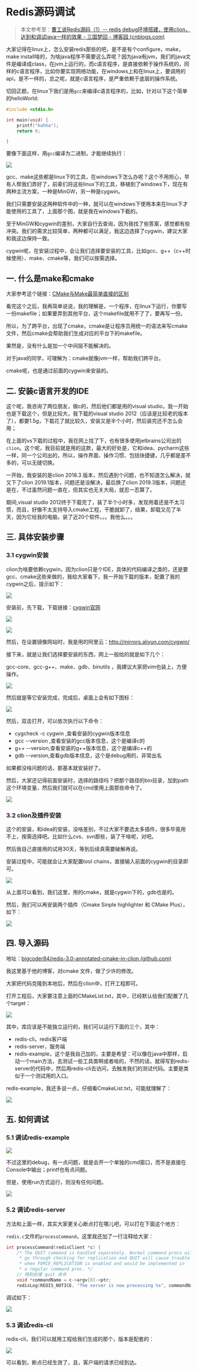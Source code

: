 # Redis源码调试

> 本文参考至：[曹工说Redis源码（1）-- redis debug环境搭建，使用clion，达到和调试java一样的效果 - 三国梦回 - 博客园 (cnblogs.com)](https://www.cnblogs.com/grey-wolf/p/12637730.html)

大家记得在linux上，怎么安装redis那些的吧，是不是有个configure，make，make install啥的，为啥java程序不需要这么弄呢？因为java有jvm，我们的java文件是编译成class，在jvm上运行的，而c语言程序，是直接依赖于操作系统的，同样的c语言程序，比如你要实现网络功能，在windows上和在linux上，要调用的api，是不一样的，总之呢，就是c语言程序，是严重依赖于底层的操作系统。

切回正题，在linux下我们是用`gcc`来编译c语言程序的，比如，针对以下这个简单的helloWorld:

```c
#include <stdio.h>

int main(void) {
    printf("hahha");
    return 0;

}
```

要像下面这样，用`gcc`编译为二进制，才能继续执行：

![](../images/31.png)

gcc、make这些都是linux下的工具，在windows下怎么办呢？这个不用担心，早有人帮我们弄好了，前辈们将这些linux下的工具，移植到了windows下，现在有两种主流方案，一种是MinGW，另一种是cygwin。

我们只需要安装这两种软件中的一种，就可以在windows下使用本来在linux下才能使用的工具了，上面那个图，就是我在windows下截的。

至于MinGW和cygwin的差别，大家自行去查询，因为我找了些答案，感觉都有些冲突。我们的需求比较简单，两种都可以满足，我这边选择了cygwin，建议大家和我这边保持一致。

cygwin呢，在安装过程中，会让我们选择要安装的工具，比如gcc、g++（c++时候使用）、make、cmake等，我们可以按需选择。

## 一. 什么是make和cmake

大家参考这个链接：[CMake与Make最简单直接的区别](https://blog.csdn.net/weixin_42491857/article/details/80741060)

看完这个之后，我再简单说说，我的理解是，一个程序，在linux下运行，你要写一份makefile；如果要弄到其他平台，这个makefile就用不了了，要再写一份。

所以，为了跨平台，出现了cmake，cmake是让程序员用统一的语法来写cmake文件，然后cmake会帮助我们生成对应的平台下的makefile。

果然是，没有什么是加一个中间层不能解决的。

对于java的同学，可理解为：cmake就像jvm一样，帮助我们跨平台。

cmake呢，也是通过前面的cygwin来安装的。

## 二. 安装c语言开发的IDE

这个呢，我咨询了两位朋友，做c的，然后他们都是用的visual studio，我一开始也是下载这个，但是比较大，我下载的visual studio 2012（应该是比较老的版本了），都要1.5g，下载花了就比较久，安装又是半个小时，然后装完还不怎么会用；

在上面的vs下载的过程中，我在网上找了下，也有很多使用jetbrains公司出的 `clion`。这个呢，我目前就是用的这款，最大的好处是，它和idea、pycharm这些一样，同一个公司出的，所以，操作界面、操作习惯、包括快捷键，几乎都是差不多的，可以无缝切换。

一开始，我安装的是clion 2018.3 版本，然后遇到个问题，也不知道怎么解决，就又下了clion 2019.1版本，问题还是没解决，最后换了clion 2019.3版本，问题还是在，不过虽然问题一直在，但其实也无关大局，就忍一忍算了。

期间,visual studio 2012终于下载完了，装了半个小时多，发现用着还是不太习惯，而且，好像不太支持导入cmake工程，干脆就卸了，结果，卸载又花了半天，因为它给我的电脑，装了近20个软件。。。我他么。。。

## 三. 具体安装步骤

### 3.1 cygwin安装

clion为啥要依赖cygwin，因为clion只是个IDE，具体的代码编译之类的，还是要gcc、cmake这些来做的，我给大家看下，我一开始下载的版本，配置了我的cygwin之后，提示如下：

![](../images/32.png)

安装前，先下载，下载链接：[cygwin官网](https://cygwin.com/install.html)

![](../images/33.png)

![](../images/34.png)

然后，在设置镜像网站时，我是用的阿里云：http://mirrors.aliyun.com/cygwin/

接下来，就是让我们选择要安装的东西，网上一般给的就是如下几个：

gcc-core、gcc-g++、make、gdb、binutils ，我建议大家把vim也装上，方便操作。

![](../images/35.png)

然后就是等它安装完成，完成后，桌面上会有如下图标：

![](../images/36.png)

然后，双击打开，可以依次执行以下命令：

- cygcheck -c cygwin ,查看安装的cygwin版本信息
- gcc --version ,查看安装的gcc版本信息，这个是编译c的
- g++ --version,查看安装的g++版本信息，这个是编译c++的
- gdb --version,查看gdb版本信息，这个是debug用的，非常出名

如果都没啥问题的话，那基本就安装好了。

然后，大家还记得前面安装时，选择的路径吗？把那个路径的bin目录，加到path这个环境变量，然后我们就可以在cmd里用上面那些命令了。

![](../images/37.png)

### 3.2 clion及插件安装

这个的安装，和idea的安装，没啥差别，不过大家不要选太多插件，很多毕竟用不上，按需选择吧。比如什么cvs、svn那些，装了干啥呢，对吧。

然后我自己直接用的试用30天，等到后续真需要破解再说。

安装过程中，可能就会让大家配置tool chains，直接输入前面的cygwin的目录即可。

![](../images/32.png)

从上面可以看到，我们这里，用的cmake，就是cygwin下的，gdb也是的。

然后，我们可以再安装两个插件（Cmake Sinple highlighter 和 CMake Plus），如下：

![](../images/38.png)

## 四. 导入源码

地址：[bigcoder84/redis-3.0-annotated-cmake-in-clion (github.com)](https://github.com/bigcoder84/redis-3.0-annotated-cmake-in-clion)

我这里基于他的博客，对cmake 文件，做了少许的修改。

大家把代码克隆到本地后，然后在clion中，打开工程即可。

打开工程后，大家要注意上面的CMakeList.txt，其中，已经默认给我们配置了几个target：

![](../images/39.png)

其中，库应该是不能独立运行的，我们可以运行下面的三个，其中：

- redis-cli，redis客户端
- redis-server，服务端
- redis-example，这个是我自己加的，主要是希望：可以像在java中那样，启动一个main方法，去测试一些工具类啊或者啥的，不然的话，就得写到redis-server的代码中，然后用redis-cli去访问，去触发我们的测试代码。主要是类似于一个测试用的入口。

redis-example，我还多说一点，仔细看CmakeList.txt，可能就理解了：

![](../images/40.png)

## 五. 如何调试

### 5.1 调试redis-example

![](../images/41.png)

不过这里的debug，有一点问题，就是会开一个单独的cmd窗口，而不是直接在Console中输出；printf也有点问题。

但是，使用run方式运行，则没有任何问题。

![](../images/42.png)

### 5.2 调试redis-server

方法和上面一样，其实大家更关心断点打在哪儿吧，可以打在下面这个地方：

`redis.c`文件的`processCommand`，这里我还加了一行注释给大家：

```c
int processCommand(redisClient *c) {
    /* The QUIT command is handled separately. Normal command procs will
     * go through checking for replication and QUIT will cause trouble
     * when FORCE_REPLICATION is enabled and would be implemented in
     * a regular command proc. */
    // 特别处理 quit 命令
    void *commandName = c->argv[0]->ptr;
    redisLog(REDIS_NOTICE, "The server is now processing %s", commandName);
```

调试如下：

![](../images/43.png)

### 5.3 调试redis-cli

redis-cli，我们可以就用工程给我们生成的那个，版本是配套的：

![](../images/44.png)

可以看到，断点已经生效了，且，客户端的请求已经到达。
